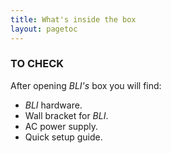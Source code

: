 ```yaml
---
title: What's inside the box
layout: pagetoc
---
```


### TO CHECK

After opening _BLI's_ box you will find:

+ _BLI_ hardware.
+ Wall bracket for _BLI_.
+ AC power supply.
+ Quick setup guide.

